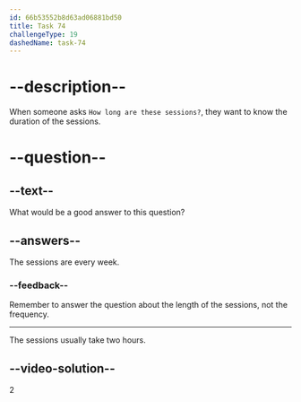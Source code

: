 ```yaml
---
id: 66b53552b8d63ad06881bd50
title: Task 74
challengeType: 19
dashedName: task-74
---
```


<!--
AUDIO REFERENCE:
Anna: Yes, it's mandatory. And how long are these sessions?
-->

# --description--

When someone asks `How long are these sessions?`, they want to know the duration of the sessions.

# --question--

## --text--

What would be a good answer to this question?

## --answers--

The sessions are every week.

### --feedback--

Remember to answer the question about the length of the sessions, not the frequency.

---

The sessions usually take two hours.

## --video-solution--

2
